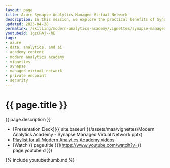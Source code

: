 ```yaml
---
layout: page
title: Azure Synapse Analytics Managed Virtual Network
description: In this session, we explore the practical benefits of Synapse Managed Virtual Network. Discover how this powerful solution enhances security, reduces network overhead and streamlines operations.
updated: 2023-04-28
permalink: /skilling/modern-analytics-academy/vignettes/synapse-managed-vnet
youtubeid: 1gzCFAj--hE
tags: 
- azure
- data, analytics, and ai
- academy content
- modern analytics academy
- vignettes
- synapse
- managed virtual network
- private endpoint
- security
---
```


# {{ page.title }}

{{ page.description }}

* [Presentation Deck]({{ site.baseurl }}/assets/maa/vignettes/Modern Analytics Academy - Synapse Managed Virtual Network.pptx)
* [Playlist for all Modern Analytics Academy videos](https://www.youtube.com/playlist?list=PL8_VXqhvJI9DtxeuFmmQ0V6Z_zL0MXnnI)
* [Watch {{ page.title }}](https://www.youtube.com/watch?v={{ page.youtubeid }})

{% include youtubethumb.md %}
